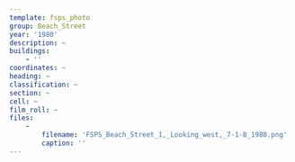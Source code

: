 ```yaml
---
template: fsps_photo
group: Beach_Street
year: '1980'
description: ~
buildings:
    - ''
coordinates: ~
heading: ~
classification: ~
section: ~
cell: ~
film_roll: ~
files:
    -
        filename: 'FSPS_Beach_Street_1,_Looking_west,_7-1-B_1980.png'
        caption: ''
---
```

